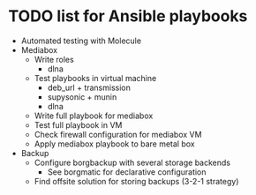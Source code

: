 # TODO list for Ansible playbooks

- Automated testing with Molecule
- Mediabox
    - Write roles
        - dlna
    - Test playbooks in virtual machine
        - deb_url + transmission
        - supysonic + munin
        - dlna
    - Write full playbook for mediabox
    - Test full playbook in VM
    - Check firewall configuration for mediabox VM
    - Apply mediabox playbook to bare metal box
- Backup
    - Configure borgbackup with several storage backends
        - See borgmatic for declarative configuration
    - Find offsite solution for storing backups (3-2-1 strategy)
